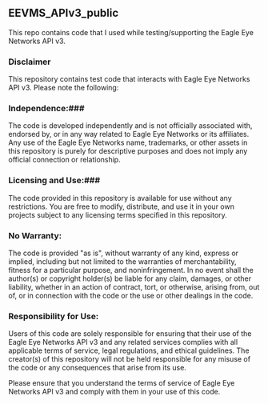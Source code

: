 ## EEVMS_APIv3_public ##

This repo contains code that I used while testing/supporting the Eagle Eye Networks API v3.

### Disclaimer ###
This repository contains test code that interacts with Eagle Eye Networks API v3. Please note the following:

### Independence:###
The code is developed independently and is not officially associated with, endorsed by, or in any way related to Eagle Eye Networks or its affiliates. Any use of the Eagle Eye Networks name, trademarks, or other assets in this repository is purely for descriptive purposes and does not imply any official connection or relationship.

### Licensing and Use:###
The code provided in this repository is available for use without any restrictions. You are free to modify, distribute, and use it in your own projects subject to any licensing terms specified in this repository.

### No Warranty: ###
The code is provided "as is", without warranty of any kind, express or implied, including but not limited to the warranties of merchantability, fitness for a particular purpose, and noninfringement. In no event shall the author(s) or copyright holder(s) be liable for any claim, damages, or other liability, whether in an action of contract, tort, or otherwise, arising from, out of, or in connection with the code or the use or other dealings in the code.

### Responsibility for Use: ###
Users of this code are solely responsible for ensuring that their use of the Eagle Eye Networks API v3 and any related services complies with all applicable terms of service, legal regulations, and ethical guidelines. The creator(s) of this repository will not be held responsible for any misuse of the code or any consequences that arise from its use.

Please ensure that you understand the terms of service of Eagle Eye Networks API v3 and comply with them in your use of this code.